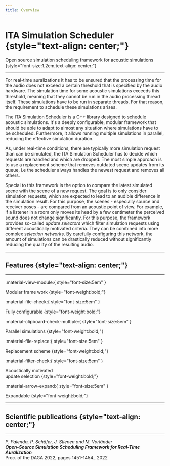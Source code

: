 ```yaml
---
title: Overview
---
```


# ITA Simulation Scheduler {style="text-align: center;"}

Open source simulation scheduling framework for acoustic simulations
{style="font-size:1.2em;text-align: center;"}

<hr class="accent-hr">

For real-time auralizations it has to be ensured that the processing time for the audio does not exceed a certain threshold that is specified by the audio hardware.
The simulation time for some acoustic simulations exceeds this threshold, meaning that they cannot be run in the audio processing thread itself.
These simulations have to be run in separate threads.
For that reason, the requirement to schedule these simulations arises.

The ITA Simulation Scheduler is a C++ library designed to schedule acoustic simulations.
It's a deeply configurable, modular framework that should be able to adapt to almost any situation where simulations have to be scheduled.
Furthermore, it allows running multiple simulations in parallel, reducing the effective simulation duration.

As, under real-time conditions, there are typically more simulation request than can be simulated, the ITA Simulation Scheduler has to decide which requests are handled and which are dropped.
The most simple approach is to use a replacement scheme that removes outdated scene updates from its queue, i.e the scheduler always handles the newest request and removes all others.

Special to this framework is the option to compare the latest simulated scene with the scene of a new request.
The goal is to only consider simulation requests, which are expected to lead to an audible difference in the simulation result.
For this purpose, the scenes -  especially source and receiver poses - are compared from an acoustic point of view. For example, if a listener in a room only moves its head by a few centimeter the perceived sound does not change significantly.
For this purpose, the framework provides so-called *update selectors* which filter simulation requests using different acoustically motivated criteria.
They can be combined into more complex *selection networks*.
By carefully configuring this network, the amount of simulations can be drastically reduced without significantly reducing the quality of the resulting audio.

------

## Features {style="text-align: center;"}

<hr class="accent-hr">

<div markdown class="tile-container">
<div markdown class="simple-tile">
:material-view-module:{ style="font-size:5em" }

Modular frame work
{style="font-weight:bold;"}
</div>
<div markdown class="simple-tile">
:material-file-check:{ style="font-size:5em" }

Fully configurable
{style="font-weight:bold;"}
</div>
<div markdown class="simple-tile">
:material-clipboard-check-multiple:{ style="font-size:5em" }

Parallel simulations
{style="font-weight:bold;"}
</div>
<div markdown class="simple-tile">
:material-file-replace:{ style="font-size:5em" }

Replacement scheme
{style="font-weight:bold;"}
</div>
<div markdown class="simple-tile">
:material-filter-check:{ style="font-size:5em" }

Acoustically motivated<br>update selection
{style="font-weight:bold;"}
</div>
<div markdown class="simple-tile">
:material-arrow-expand:{ style="font-size:5em" }

Expandable
{style="font-weight:bold;"}
</div>
</div>

------

## Scientific publications {style="text-align: center;"}

<hr class="accent-hr">

_P. Palenda, P. Schäfer, J. Stienen and M. Vorländer_<br>
___Open-Source Simulation Scheduling Framework for Real-Time Auralization___<br>
Proc. of the DAGA 2022, pages 1451-1454., 2022<br>
<!-- [https://doi.org/10.1051/aacus/2021018](https://doi.org/10.1051/aacus/2021018){target="_blank"} -->